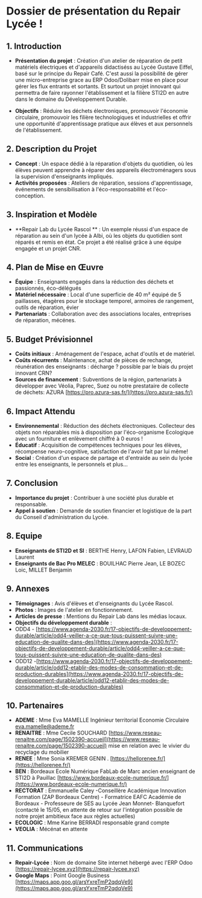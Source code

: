 # Dossier de présentation du Repair Lycée !

## 1. Introduction
- **Présentation du projet** : Création d'un atelier de réparation de petit matériels électriques et d'appareils didactiséss au Lycée Gustave Eiffel, basé sur le principe du Repair Café. C'est aussi la possibilité de gérer une micro-entreprise grace au ERP Odoo/Dolibarr mise en place pour gérer les flux entrants et sortants. Et surtout un projet innovant qui permettra de faire rayonner l'établissement et la filière STI2D en autre dans le domaine du Développement Durable.
  
- **Objectifs** : Réduire les déchets électroniques, promouvoir l'économie circulaire, promouvoir les filière technologiques et industrielles et offrir une opportunité d'apprentissage pratique aux élèves et aux personnels de l'établissement.

## 2. Description du Projet
- **Concept** : Un espace dédié à la réparation d'objets du quotidien, où les élèves peuvent apprendre à réparer des appareils électroménagers sous la supervision d'enseignants impliqués.
- **Activités proposées** : Ateliers de réparation, sessions d'apprentissage, événements de sensibilisation à l'éco-responsabilité et l'éco-conception.

## 3. Inspiration et Modèle
- **Repair Lab du Lycée Rascol ** : Un exemple réussi d'un espace de réparation au sein d'un lycée à Albi, où les objets du quotidien sont réparés et remis en état. Ce projet a été réalisé grâce à une équipe engagée et un projet CNR.

## 4. Plan de Mise en Œuvre
- **Équipe** : Enseignants engagés dans la réduction des déchets et passionnés, éco-délégués
- **Matériel nécessaire** : Local  d'une superficie  de 40 m² équipé de 5 paillasses, étagères pour le stockage temporel, armoires de rangement, outils de réparation, évier
- **Partenariats** : Collaboration avec des associations locales, entreprises de réparation, mécénes.

## 5. Budget Prévisionnel
- **Coûts initiaux** : Aménagement de l'espace, achat d'outils et de matériel.
- **Coûts récurrents** : Maintenance, achat de pièces de rechange, réunération des enseignants : décharge ? possible par le biais du projet innovant CRN?
- **Sources de financement** : Subventions de la région, partenariats à développer avec Véolia, Paprec, Suez ou notre prestataire de collecte de déchets:  AZURA [https://pro.azura-sas.fr/](https://pro.azura-sas.fr/)

## 6. Impact Attendu
- **Environnemental** : Réduction des déchets électroniques. Collecteur des objets non réparables mis à disposition par l'éco-organisme Ecologique avec un fourniture et enlèvement chiffré à 0 euros !
- **Éducatif** : Acquisition de compétences techniques pour les élèves, récompense neuro-cognitive, satisfaction de l'avoir fait par lui même!
- **Social** : Création d'un espace de partage et d'entraide au sein du lycée entre les enseignants, le personnels et plus...

## 7. Conclusion
- **Importance du projet** : Contribuer à une société plus durable et responsable.
- **Appel à soutien** : Demande de soutien financier et logistique de la part du Conseil d'administration du Lycée.

## 8. Equipe
- **Enseignants de STI2D et SI** : BERTHE Henry, LAFON Fabien, LEVRAUD Laurent
- **Enseignants de Bac Pro MELEC** : BOUILHAC Pierre Jean, LE BOZEC  Loic, MILLET Benjamin

## 9. Annexes
- **Témoignages** : Avis d'élèves et d'enseignants du Lycée Rascol.
- **Photos** : Images de l'atelier en fonctionnement.
- **Articles de presse** : Mentions du Repair Lab dans les médias locaux.
- **Objectifs du développement durable** :
- ODD4 - [https://www.agenda-2030.fr/17-objectifs-de-developpement-durable/article/odd4-veiller-a-ce-que-tous-puissent-suivre-une-education-de-qualite-dans-des](https://www.agenda-2030.fr/17-objectifs-de-developpement-durable/article/odd4-veiller-a-ce-que-tous-puissent-suivre-une-education-de-qualite-dans-des)
- ODD12 -[https://www.agenda-2030.fr/17-objectifs-de-developpement-durable/article/odd12-etablir-des-modes-de-consommation-et-de-production-durables](https://www.agenda-2030.fr/17-objectifs-de-developpement-durable/article/odd12-etablir-des-modes-de-consommation-et-de-production-durables)

## 10. Partenaires 
- **ADEME** : Mme Eva MAMELLE Ingénieur territorial Economie Circulaire [eva.mamelle@ademe.fr](eva.mamelle@ademe.fr)
- **RENAITRE** : Mme Cecile SOUCHARD [https://www.reseau-renaitre.com/page/1502390-accueil](https://www.reseau-renaitre.com/page/1502390-accueil)  mise en relation avec le vivier du recyclage du mobilier
- **RENEE** : Mme Sonia KREMER GENIN . [https://hellorenee.fr/](https://hellorenee.fr/)
- **BEN** : Bordeaux Ecole Numérique FabLab de Marc ancien enseignant de STI2D à Pauillac [https://www.bordeaux-ecole-numerique.fr/](https://www.bordeaux-ecole-numerique.fr/)
- **RECTORAT** : Emmanuelle Caley -Conseillère Académique Innovation Formation (ZAP Bordeaux Centre) -  Formatrice EAFC Académie de Bordeaux - Professeure de SES au Lycée Jean Monnet- Blanquefort (contacté le 15/05, en attente de retour sur l'intégration possible de notre projet ambitieux face aux règles actuelles)
- **ECOLOGIC** : Mme Karine BERRADI responsable grand compte 
- **VEOLIA** : Mécénat en attente

## 11. Communications 
- **Repair-Lycée** : Nom de domaine Site internet hébergé avec l'ERP Odoo [https://repair-lycee.xyz](https://repair-lycee.xyz)
- **Google Maps** : Point Google Business [https://maps.app.goo.gl/arsYxreTmP2qdqVe9](https://maps.app.goo.gl/arsYxreTmP2qdqVe9)
